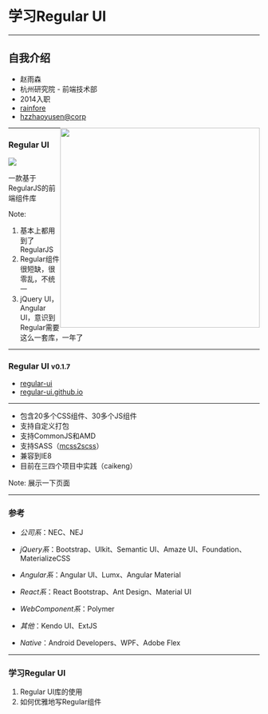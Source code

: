 # 学习Regular UI

------

## 自我介绍

- 赵雨森
- 杭州研究院 - 前端技术部
- 2014入职
- <i class="u-icon u-icon-github"></i> [rainfore](https://github.com/rainfore)
- <i class="u-icon u-icon-envelope"></i> [hzzhaoyusen@corp](hzzhaoyusen@corp.netease.com)

<!-- .element: style="float: left;" -->

<img src="img/photo.jpg" style="float: right; width: 400px;" />

------

### Regular UI

<img src="img/logo-v2.0-bg-256.png" />

一款基于RegularJS的前端组件库 <!-- .element: class="fragment" data-fragment-index="1" -->

<!-- 有点山寨 -->

Note:
1. 基本上都用到了RegularJS
2. Regular组件很短缺，很零乱，不统一
3. jQuery UI， Angular UI，意识到Regular需要这么一套库，一年了

------

### Regular UI <small>v0.1.7</small>

- <i class="u-icon u-icon-github"></i> [regular-ui](https://github.com/regular-ui/regular-ui)
- <i class="u-icon u-icon-github"></i> [regular-ui.github.io](https://regular-ui.github.io)

------

- 包含20多个CSS组件、30多个JS组件
- 支持自定义打包
- 支持CommonJS和AMD
- 支持SASS（[mcss2scss](https://github.com/rainfore/mcss2scss)）
- 兼容到IE8
- 目前在三四个项目中实践（caikeng）

Note:
展示一下页面

------

### 参考
- *公司系*：NEC、NEJ

- *jQuery系*：Bootstrap、UIkit、Semantic UI、Amaze UI、Foundation、MaterializeCSS
- *Angular系*：Angular UI、Lumx、Angular Material
- *React系*：React Bootstrap、Ant Design、Material UI
- *WebComponent系*：Polymer
- *其他*：Kendo UI、ExtJS

- *Native*：Android Developers、WPF、Adobe Flex

------

### 学习Regular UI

1. Regular UI库的使用 <!-- .element: class="fragment" data-fragment-index="1" -->
2. 如何优雅地写Regular组件 <!-- .element: class="fragment" data-fragment-index="2" -->
